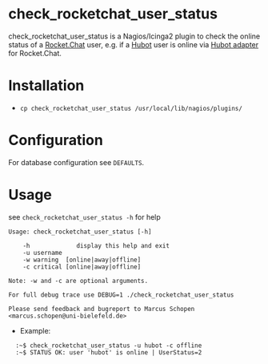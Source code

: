 # check_rocketchat_user_status

check_rocketchat_user_status is a Nagios/Icinga2 plugin to check the online status of a [Rocket.Chat](https://rocket.chat) user, e.g. if a [Hubot](https://hubot.github.com/) user is online via [Hubot adapter](https://github.com/RocketChat/hubot-rocketchat) for Rocket.Chat.

# Installation

* `cp check_rocketchat_user_status /usr/local/lib/nagios/plugins/`

# Configuration

For database configuration see `DEFAULTS`.

# Usage

see `check_rocketchat_user_status -h` for help

```
Usage: check_rocketchat_user_status [-h]

    -h             display this help and exit
    -u username
    -w warning  [online|away|offline]
    -c critical [online|away|offline]

Note: -w and -c are optional arguments.

For full debug trace use DEBUG=1 ./check_rocketchat_user_status

Please send feedback and bugreport to Marcus Schopen <marcus.schopen@uni-bielefeld.de>
```

* Example:

```
  :~$ check_rocketchat_user_status -u hubot -c offline
  :~$ STATUS OK: user 'hubot' is online | UserStatus=2
```
